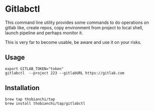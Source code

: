 # Gitlabctl

This command line utility provides some commands to do operations on gitlab like, create repos, copy environment from project to local shell, launch pipeline and perhaps monitor it.

This is very far to become usable, be aware and use it on your risks.

## Usage

```
export GITLAB_TOKEN="token"
gitlabctl  --project 223 --gitlabURL https://gitlab.com
```

## Installation

```
brew tap thobianchi/tap
brew install thobianchi/tap/gitlabctl
```
